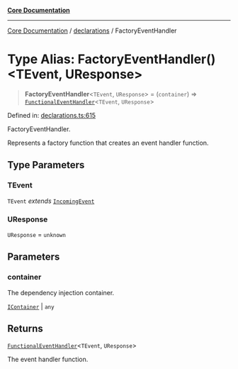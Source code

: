 [**Core Documentation**](../../README.md)

***

[Core Documentation](../../README.md) / [declarations](../README.md) / FactoryEventHandler

# Type Alias: FactoryEventHandler()\<TEvent, UResponse\>

> **FactoryEventHandler**\<`TEvent`, `UResponse`\> = (`container`) => [`FunctionalEventHandler`](FunctionalEventHandler.md)\<`TEvent`, `UResponse`\>

Defined in: [declarations.ts:615](https://github.com/stonemjs/core/blob/e2fddc9518734748c09a72d4b4064dd1d4c1288c/src/declarations.ts#L615)

FactoryEventHandler.

Represents a factory function that creates an event handler function.

## Type Parameters

### TEvent

`TEvent` *extends* [`IncomingEvent`](../../events/IncomingEvent/classes/IncomingEvent.md)

### UResponse

`UResponse` = `unknown`

## Parameters

### container

The dependency injection container.

[`IContainer`](IContainer.md) | `any`

## Returns

[`FunctionalEventHandler`](FunctionalEventHandler.md)\<`TEvent`, `UResponse`\>

The event handler function.
